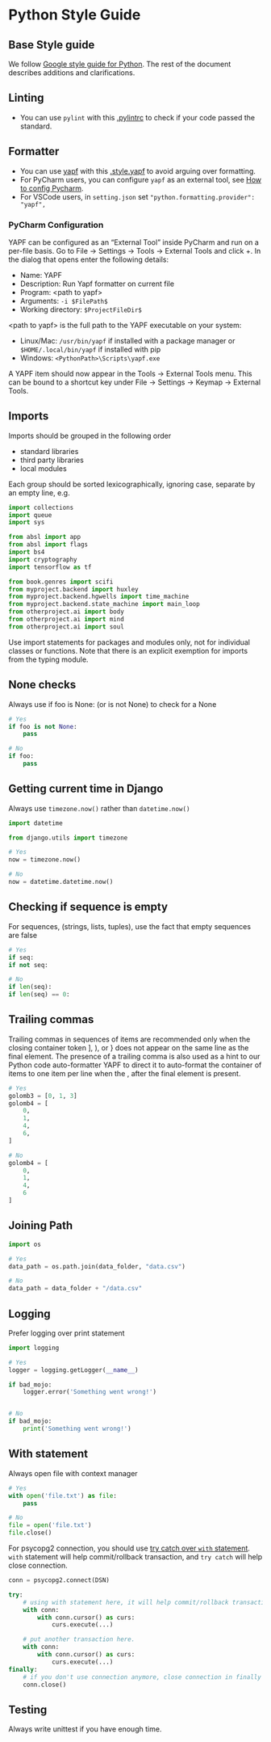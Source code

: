 # Python Style Guide

## Base Style guide

We follow [Google style guide for Python](https://google.github.io/styleguide/pyguide.html). The rest of the document describes additions and clarifications.

## Linting

* You can use `pylint` with this [.pylintrc](https://raw.githubusercontent.com/C0D1UM/technical-standard/main/django/python-style-guide/.pylintrc) to check if your code passed the standard.

## Formatter

* You can use [yapf](https://github.com/google/yapf/) with this [.style.yapf](https://raw.githubusercontent.com/C0D1UM/technical-standard/main/django/python-style-guide/.style.yapf) to avoid arguing over formatting.
* For PyCharm users, you can configure `yapf` as an external tool, see [How to config Pycharm](#pycharm-configuration).
* For VSCode users, in `setting.json` set `"python.formatting.provider": "yapf",`

### PyCharm Configuration

YAPF can be configured as an “External Tool” inside PyCharm and run on a per-file basis. Go to File -> Settings -> Tools -> External Tools and click +. In the dialog that opens enter the following details:

* Name: YAPF
* Description: Run Yapf formatter on current file
* Program: \<path to yapf>
* Arguments: `-i $FilePath$`
* Working directory: `$ProjectFileDir$`

\<path to yapf> is the full path to the YAPF executable on your system:

* Linux/Mac: `/usr/bin/yapf` if installed with a package manager or `$HOME/.local/bin/yapf` if installed with pip
* Windows: `<PythonPath>\Scripts\yapf.exe`

A YAPF item should now appear in the Tools -> External Tools menu. This can be bound to a shortcut key under File -> Settings -> Keymap -> External Tools.

## Imports

Imports should be grouped in the following order

* standard libraries
* third party libraries
* local modules

Each group should be sorted lexicographically, ignoring case, separate by an empty line, e.g.

```python
import collections
import queue
import sys

from absl import app
from absl import flags
import bs4
import cryptography
import tensorflow as tf

from book.genres import scifi
from myproject.backend import huxley
from myproject.backend.hgwells import time_machine
from myproject.backend.state_machine import main_loop
from otherproject.ai import body
from otherproject.ai import mind
from otherproject.ai import soul

```

Use import statements for packages and modules only, not for individual classes or functions. Note that there is an explicit exemption for imports from the typing module.

## None checks

Always use if foo is None: (or is not None) to check for a None

```python
# Yes
if foo is not None:
    pass

# No
if foo:
    pass
```

## Getting current time in Django

Always use `timezone.now()` rather than `datetime.now()`

```python
import datetime

from django.utils import timezone

# Yes
now = timezone.now()

# No
now = datetime.datetime.now()
```

## Checking if sequence is empty

For sequences, (strings, lists, tuples), use the fact that empty sequences are false

```python
# Yes
if seq:
if not seq:

# No
if len(seq):
if len(seq) == 0:
```

## Trailing commas

Trailing commas in sequences of items are recommended only when the closing container token ], ), or } does not appear on the same line as the final element. The presence of a trailing comma is also used as a hint to our Python code auto-formatter YAPF to direct it to auto-format the container of items to one item per line when the , after the final element is present.

```python
# Yes
golomb3 = [0, 1, 3]
golomb4 = [
    0,
    1,
    4,
    6,
]

# No
golomb4 = [
    0,
    1,
    4,
    6
]
```

## Joining Path

```python
import os

# Yes
data_path = os.path.join(data_folder, "data.csv")

# No
data_path = data_folder + "/data.csv"
```

## Logging

Prefer logging over print statement

```python
import logging

# Yes
logger = logging.getLogger(__name__)

if bad_mojo:
    logger.error('Something went wrong!')


# No
if bad_mojo:
    print('Something went wrong!')
```

## With statement

Always open file with context manager

```python
# Yes
with open('file.txt') as file:
    pass

# No
file = open('file.txt')
file.close()
```

For psycopg2 connection, you should use [try catch over `with` statement](https://www.psycopg.org/docs/usage.html#with-statement). `with` statement will help commit/rollback transaction, and `try catch` will help close connection.

```python
conn = psycopg2.connect(DSN)

try:
    # using with statement here, it will help commit/rollback transaction.
    with conn:
        with conn.cursor() as curs:
            curs.execute(...)

    # put another transaction here.
    with conn:
        with conn.cursor() as curs:
            curs.execute(...)
finally:
    # if you don't use connection anymore, close connection in finally block.
    conn.close()
```

## Testing

Always write unittest if you have enough time.
